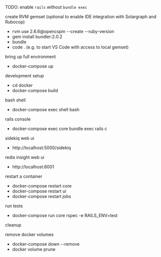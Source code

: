TODO: enable `rails` without `bundle exec`

create RVM gemset (optional to enable IDE integration with Solargraph and Rubocop)
- rvm use 2.6.6@opencspm --create --ruby-version
- gem install bundler:2.0.2
- bundle
- code . (e.g. to start VS Code with access to local gemset)

bring up full environment
- docker-compose up

development setup
- cd docker
- docker-compose build

bash shell
- docker-compose exec shell bash

rails console
- docker-compose exec core bundle exec rails c

sidekiq web ui
- http://localhost:5000/sidekiq

redis insight web ui
- http://localhost:8001

restart a container
- docker-compose restart core
- docker-compose restart ui
- docker-compose restart jobs

run tests
- docker-compose run core rspec -e RAILS_ENV=test

cleanup

remove docker volumes
- docker-compose down --remove
- docker volume prune
